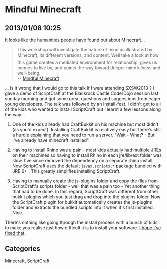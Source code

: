 # Mindful Minecraft
## 2013/01/08 10:25

It looks like the humanities people have found out about Minecraft...

> This workshop will investigate the nature of mind as illustrated by 
> Minecraft, its different versions, and content. We&#146;ll take a look at how 
> this game creates a mediated environment for relationship, gives us 
> memes to live by, and points the way toward deeper mindfulness and well-being.  
> -- [Mindful Minecraft][1]

[1]: http://panelpicker.sxsw.com/vote/72

... Is it wrong that I would go to this talk if I were attending SXSW2013 ?
I gave a demo of ScriptCraft at the Blackrock Castle CoderDojo session last sunday morning and got some great questions and suggestions from eager young developers. The talk was followed by an Install-fest. I didn't get to all of the kids who wanted to install ScriptCraft but I learnt a few lessons along the way...

1. One of the kids already had CraftBukkit on his machine but most didn't (as you'd expect). Installing CraftBukkit is relatively easy but there's still a hurdle explaining that you need to run a server. "Wait - What? - But I've already have minecraft installed".

2. Having to install Rhino was a pain - most kids actually had multiple JREs on their machines so having to install Rhino in each jre/lib/ext folder was slow. I've since removed the dependency on a separate rhino install. Now ScriptCraft uses the default `javax.scripts.*` package bundled with JRE 6+ . This greatly simplifies installing ScriptCraft.

3. Having to manually create the js-plugins folder and copy the files from ScriptCraft's scripts folder - well that was a pain too - Yet another thing that had to be done. In this regard, ScriptCraft was different from other bukkit plugins which you just drag and drop into the plugins folder. Now the ScriptCraft plugin for bukkit automatically creates the js-plugins folder and extracts the bundled scripts into it when it's first installed. Nice.

There's nothing like going through the install process with a bunch of kids to make you realise just how difficult it is to install your software. [I hope I've fixed that][sc]. 

[sc]: https://github.com/walterhiggins/ScriptCraft/blob/master/bukkit.md

## Categories
Minecraft, ScriptCraft